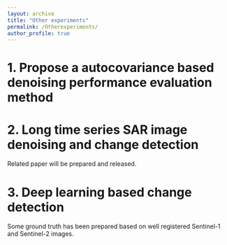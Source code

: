 ```yaml
---
layout: archive
title: "Other experiments"
permalink: /Otherexperiments/
author_profile: true
---
```

# 1. Propose a autocovariance based denoising performance evaluation method

# 2. Long time series SAR image denoising and change detection

Related paper will be prepared and released.

# 3. Deep learning based change detection

Some ground truth has been prepared based on well registered Sentinel-1 and Sentinel-2 images.
